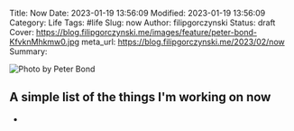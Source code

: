 Title: Now
Date: 2023-01-19 13:56:09
Modified: 2023-01-19 13:56:09
Category: Life
Tags: #life
Slug: now
Author: filipgorczynski
Status: draft
Cover: https://blog.filipgorczynski.me/images/feature/peter-bond-KfvknMhkmw0.jpg
meta_url: https://blog.filipgorczynski.me/2023/02/now
Summary: 

![Photo by Peter Bond](https://blog.filipgorczynski.me/images/feature/peter-bond-KfvknMhkmw0.jpg)

## A simple list of the things I'm working on now

- 